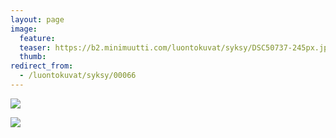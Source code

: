 ```yaml
---
layout: page
image:
  feature:
  teaser: https://b2.minimuutti.com/luontokuvat/syksy/DSC50737-245px.jpg
  thumb:
redirect_from:
  - /luontokuvat/syksy/00066
---
```


![](https://b2.minimuutti.com/luontokuvat/syksy/DSC50737-800px.jpg)

![](https://b2.minimuutti.com/luontokuvat/syksy/DSC50739-800px.jpg)
